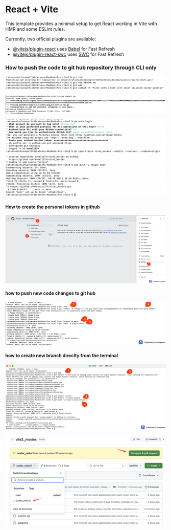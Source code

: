 # React + Vite

This template provides a minimal setup to get React working in Vite with HMR and some ESLint rules.

Currently, two official plugins are available:

- [@vitejs/plugin-react](https://github.com/vitejs/vite-plugin-react/blob/main/packages/plugin-react/README.md) uses [Babel](https://babeljs.io/) for Fast Refresh
- [@vitejs/plugin-react-swc](https://github.com/vitejs/vite-plugin-react-swc) uses [SWC](https://swc.rs/) for Fast Refresh

### How to push the code to git hub repository through CLI only 

![alt text](./readmeImages/image.png)

![alt text](./readmeImages/image-1.png)

![alt text](./readmeImages/image-2.png)

#### How to create the personal tokens in github 

![alt text](./readmeImages/image-3.png)

#### how to push new code changes to git hub 

![alt text](./readmeImages/image-5.png)

#### how to create new branch direclty from the terminal 
![alt text](image.png)

![alt text](image-1.png)

